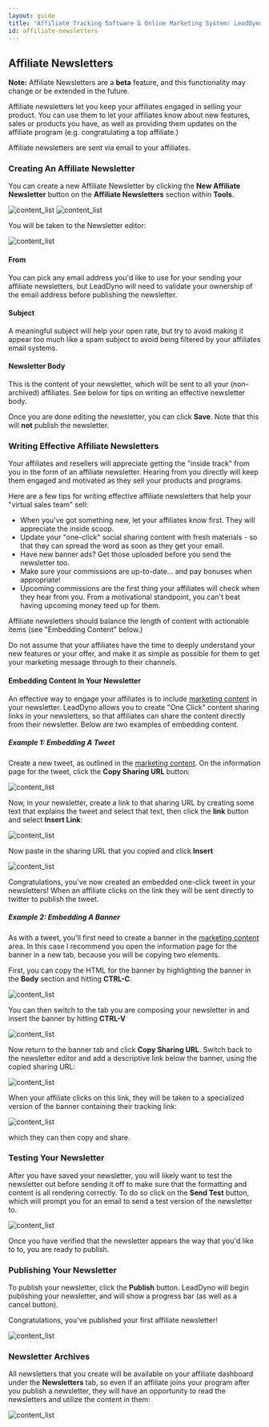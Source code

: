 ```yaml
---
layout: guide
title: "Affiliate Tracking Software & Online Marketing System: LeadDyno"
id: affiliate-newsletters
---
```


## Affiliate Newsletters

<div class="alert alert-info">
  <strong>Note:</strong> Affiliate Newsletters are a <strong>beta</strong> feature, and this functionality may
  change or be extended in the future.
</div>

Affiliate newsletters let you keep your affiliates engaged in selling your product.  You can use them to let your
affiliates know about new features, sales or products you have, as well as providing them updates on the affiliate
program (e.g. congratulating a top affiliate.)

Affiliate newsletters are sent via email to your affiliates.

### Creating An Affiliate Newsletter

You can create a new Affiliate Newsletter by clicking the **New Affiliate Newsletter** button on the **Affiliate
Newsletters** section within **Tools**.

![content_list](img/newsletter_setup.jpg)
![content_list](img/new_newseletter_button.jpg)

You will be taken to the Newsletter editor:

![content_list](img/new_newsletter.jpg)

#### From

You can pick any email address you'd like to use for your sending your affiliate newsletters, but LeadDyno will need to
validate your ownership of the email address before publishing the newsletter.

#### Subject

A meaningful subject will help your open rate, but try to avoid making it appear too much like a spam subject to
avoid being filtered by your affiliates email systems.

#### Newsletter Body

This is the content of your newsletter, which will be sent to all your (non-archived) affiliates.  See below for
tips on writing an effective newsletter body.

Once you are done editing the newsletter, you can click **Save**.  Note that this will **not** publish the newsletter.

### Writing Effective Affiliate Newsletters

Your affiliates and resellers will appreciate getting the "inside track" from you in the form of an affiliate newsletter.
Hearing from you directly will keep them engaged and motivated as they sell your products and programs.

Here are a few tips for writing effective affiliate newsletters that help your "virtual sales team" sell:

* When you've got something new, let your affiliates know first. They will appreciate the inside scoop.
* Update your "one-click" social sharing content with fresh materials - so that they can spread the word as soon as they
get your email.
* Have new banner ads? Get those uploaded before you send the newsletter too.
* Make sure your commissions are up-to-date... and pay bonuses when appropriate!
* Upcoming commissions are the first thing your affiliates will check when they hear from you. From a motivational
  standpoint, you can't beat having upcoming money teed up for them.

Affiliate newsletters should balance the length of content with actionable items (see "Embedding Content" below.)

Do not assume that your affiliates have the time to deeply understand your new features or your offer, and make it as
simple as possible for them to get your marketing message through to their channels.

#### Embedding Content In Your Newsletter

An effective way to engage your affiliates is to include [marketing content](/guide/content.html) in your newsletter.
LeadDyno allows you to create "One Click" content sharing links in your newsletters, so that affiliates can share the
content directly from their newsletter.  Below are two examples of embedding content.

##### Example 1: Embedding A Tweet

Create a new tweet, as outlined in the [marketing content](/guide/content.html).  On the information page for the
tweet, click the **Copy Sharing URL** button:

![content_list](img/newsletter_tweet_embed1.png)

Now, in your newsletter, create a link to that sharing URL by creating some text that explains the tweet and select
that text, then click the **link** button and select **Insert Link**:

![content_list](img/newsletter_tweet_embed2.png)

Now paste in the sharing URL that you copied and click **Insert**

![content_list](img/newsletter_tweet_embed3.png)

Congratulations, you've now created an embedded one-click tweet in your newsletters!  When an affiliate clicks on the
link they will be sent directly to twitter to publish the tweet.

##### Example 2: Embedding A Banner

As with a tweet, you'll first need to create a banner in the [marketing content](/guide/content.html) area.  In this
case I recommend you open the information page for the banner in a new tab, because you will be copying two elements.

First, you can copy the HTML for the banner by highlighting the banner in the **Body** section and hitting **CTRL-C**.

![content_list](img/embedding_the_banner.jpg)

You can then switch to the tab you are composing your newsletter in and insert the banner by hitting **CTRL-V**

![content_list](img/newsletter_banner_embed1.png)

Now return to the banner tab and click **Copy Sharing URL**.  Switch back to the newsletter editor and add a
descriptive link below the banner, using the copied sharing URL:

![content_list](img/newsletter_banner_embed3.png)

When your affiliate clicks on this link, they will be taken to a specialized version of the banner containing their
tracking link:

![content_list](img/Banner_1.jpg)

which they can then copy and share.

### Testing Your Newsletter

After you have saved your newsletter, you will likely want to test the newsletter out before sending it off to make
sure that the formatting and content is all rendering correctly.  To do so click on the **Send Test** button, which
will prompt you for an email to send a test version of the newsletter to.

![content_list](img/testing_your_newsletter.jpg)

Once you have verified that the newsletter appears the way that you'd like to to, you are ready to publish.

### Publishing Your Newsletter

To publish your newsletter, click the **Publish** button.  LeadDyno will begin publishing your newsletter, and will
show a progress bar (as well as a cancel button).

Congratulations, you've published your first affiliate newsletter!

![content_list](img/publishing_your_newsletter.jpg)

### Newsletter Archives

All newsletters that you create will be available on your affiliate dashboard under the **Newsletters** tab, so even
if an affiliate joins your program after you publish a newsletter, they will have an opportunity to read the newsletters
and utilize the content in them:

![content_list](img/affiliate_newsletters.jpg)
